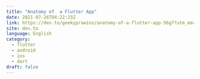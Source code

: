 ```yaml
---
title: "Anatomy of  a Flutter App"
date: 2021-07-26T04:22:23Z
link: https://dev.to/geekyprawins/anatomy-of-a-flutter-app-56g7?utm_medium=RSS&utm_source=news.12bit.vn
site: dev.to
language: English
category:
  - flutter
  - android
  - ios
  - dart
draft: false
---
```

